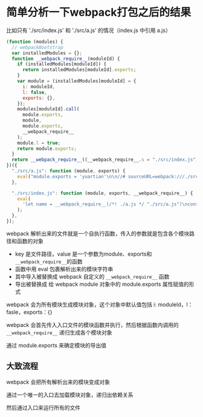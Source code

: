 # 简单分析一下webpack打包之后的结果

比如只有 './src/index.js' 和 './src/a.js' 的情况（index.js 中引用 a.js）

```js
(function (modules) {
  // webpackBootstrap
  var installedModules = {};
  function __webpack_require__(moduleId) {
    if (installedModules[moduleId]) {
      return installedModules[moduleId].exports;
    }
    var module = (installedModules[moduleId] = {
      i: moduleId,
      l: false,
      exports: {},
    });
    modules[moduleId].call(
      module.exports,
      module,
      module.exports,
      __webpack_require__
    );
    module.l = true;
    return module.exports;
  }
  return __webpack_require__((__webpack_require__.s = "./src/index.js"));
})({
  "./src/a.js": function (module, exports) {
    eval("module.exports = 'yuartian'\n\n//# sourceURL=webpack:///./src/a.js?");
  },

  "./src/index.js": function (module, exports, __webpack_require__) {
    eval(
      'let name = __webpack_require__(/*! ./a.js */ "./src/a.js")\nconsole.log(name)\n\n//# sourceURL=webpack:///./src/index.js?'
    );
  },
});
```

webpack 解析出来的文件就是一个自执行函数，传入的参数就是包含各个模块路径和函数的对象

- key 是文件路径，value 是一个参数为module、exports和`__webpack_require__`的函数
- 函数中用 eval 包裹解析出来的模块字符串
- 其中导入被替换成 webpack 自定义的 `__webpack_require__` 函数
- 导出被替换成 给 webpack module 对象中的 module.exports 属性赋值的形式

webpack 会为所有模块生成模块对象，这个对象中默认值包括 i: moduleId，l：fasle，exports：{}

webpack 会首先传入入口文件的模块函数并执行，然后根据函数内调用的 `__webpack_require__` 递归生成各个模块对象

通过 module.exports 来确定模块的导出值

## 大致流程

webpack 会把所有解析出来的模块变成对象

通过一个唯一的入口去加载模块对象，递归出依赖关系

然后通过入口来运行所有的文件



